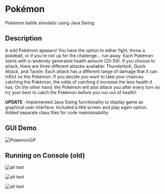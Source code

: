 # Pokémon
Pokémon battle simulator using Java Swing. 

## Description
A wild Pokémon appears! You have the option to either fight, throw a pokéball, or if you're not up for the challenge... run away. Each Pokémon starts with a randomly generated health amount (25-50). If you choose to attack, there are three different attacks available: Thunderbolt, Quick Attack, and Tackle. Each attack has a different range of damage that it can inflict on the Pokémon. If you decide you want to take your chances catching the Pokémon, the odds of catching it increase the less health it has. On the other hand, the Pokémon will also attack you after every turn so try your best to catch the Pokémon before you run out of health!

**UPDATE** : Implemented Java Swing functionality to display game as graphical user interface. Included a title screen and play again option. Added separate class files for code maintainability.

## GUI Demo

![PokemonGIF](https://user-images.githubusercontent.com/90816184/148744223-78245002-2e61-45e5-83b7-be277316f9d6.gif)

## Running on Console (old)

![alt text](https://i.postimg.cc/XrygD50Y/Screen-Shot-2021-11-13-at-9-50-15-PM.png)

![alt text](https://i.postimg.cc/Jhq7GFwK/Screen-Shot-2021-11-13-at-10-01-24-PM.png)

![alt text](https://i.postimg.cc/hfYrrr6Y/Screen-Shot-2021-11-13-at-9-49-46-PM.png)

